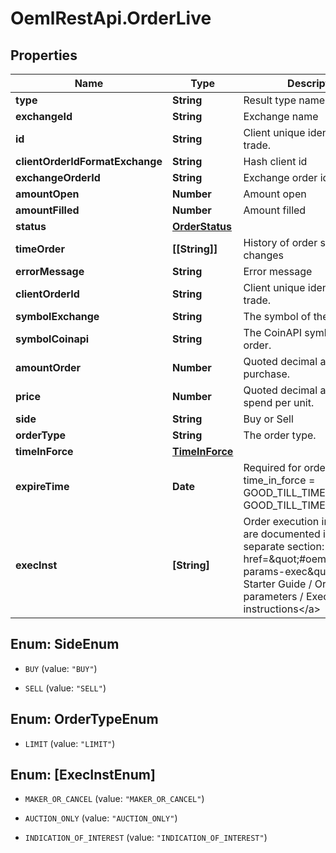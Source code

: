 # OemlRestApi.OrderLive

## Properties

Name | Type | Description | Notes
------------ | ------------- | ------------- | -------------
**type** | **String** | Result type name | [optional] 
**exchangeId** | **String** | Exchange name | [optional] 
**id** | **String** | Client unique identifier for the trade. | [optional] 
**clientOrderIdFormatExchange** | **String** | Hash client id | [optional] 
**exchangeOrderId** | **String** | Exchange order id | [optional] 
**amountOpen** | **Number** | Amount open | [optional] 
**amountFilled** | **Number** | Amount filled | [optional] 
**status** | [**OrderStatus**](OrderStatus.md) |  | [optional] 
**timeOrder** | **[[String]]** | History of order status changes | [optional] 
**errorMessage** | **String** | Error message | [optional] 
**clientOrderId** | **String** | Client unique identifier for the trade. | [optional] 
**symbolExchange** | **String** | The symbol of the order. | [optional] 
**symbolCoinapi** | **String** | The CoinAPI symbol of the order. | [optional] 
**amountOrder** | **Number** | Quoted decimal amount to purchase. | [optional] 
**price** | **Number** | Quoted decimal amount to spend per unit. | [optional] 
**side** | **String** | Buy or Sell | [optional] 
**orderType** | **String** | The order type. | [optional] 
**timeInForce** | [**TimeInForce**](TimeInForce.md) |  | [optional] 
**expireTime** | **Date** | Required for orders with time_in_force &#x3D; GOOD_TILL_TIME_EXCHANGE, GOOD_TILL_TIME_OMS | [optional] 
**execInst** | **[String]** | Order execution instructions are documented in the separate section: &lt;a href&#x3D;\&quot;#oeml-order-params-exec\&quot;&gt;OEML / Starter Guide / Order parameters / Execution instructions&lt;/a&gt;  | [optional] 



## Enum: SideEnum


* `BUY` (value: `"BUY"`)

* `SELL` (value: `"SELL"`)





## Enum: OrderTypeEnum


* `LIMIT` (value: `"LIMIT"`)





## Enum: [ExecInstEnum]


* `MAKER_OR_CANCEL` (value: `"MAKER_OR_CANCEL"`)

* `AUCTION_ONLY` (value: `"AUCTION_ONLY"`)

* `INDICATION_OF_INTEREST` (value: `"INDICATION_OF_INTEREST"`)




